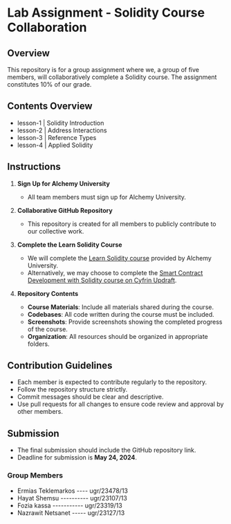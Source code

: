 # Lab Assignment - Solidity Course Collaboration

## Overview
This repository is for a group assignment where we, a group of five members, will collaboratively complete a Solidity course. The assignment constitutes 10% of our grade.

## Contents Overview

- lesson-1 | Solidity Introduction
- lesson-2 | Address Interactions
- lesson-3 | Reference Types
- lesson-4 | Applied Solidity

## Instructions

1. **Sign Up for Alchemy University**
   - All team members must sign up for Alchemy University.

2. **Collaborative GitHub Repository**
   - This repository is created for all members to publicly contribute to our collective work.

3. **Complete the Learn Solidity Course**
   - We will complete the [Learn Solidity course](https://www.alchemy.com/university/courses/solidity) provided by Alchemy University.
   - Alternatively, we may choose to complete the [Smart Contract Development with Solidity course on Cyfrin Updraft](https://updraft.cyfrin.io/courses/solidity).

4. **Repository Contents**
   - **Course Materials**: Include all materials shared during the course.
   - **Codebases**: All code written during the course must be included.
   - **Screenshots**: Provide screenshots showing the completed progress of the course.
   - **Organization**: All resources should be organized in appropriate folders.

## Contribution Guidelines

- Each member is expected to contribute regularly to the repository.
- Follow the repository structure strictly.
- Commit messages should be clear and descriptive.
- Use pull requests for all changes to ensure code review and approval by other members.

## Submission

- The final submission should include the GitHub repository link.
- Deadline for submission is **May 24, 2024**.

### Group Members

- Ermias Teklemarkos ---- ugr/23478/13
- Hayat Shemsu ---------- ugr/23107/13
- Fozia kassa ----------- ugr/23319/13 
- Nazrawit Netsanet ----- ugr/23127/13
